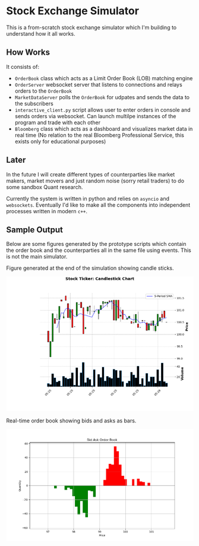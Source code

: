 # Stock Exchange Simulator

This is a from-scratch stock exchange simulator which I'm building to understand how it all works.

## How Works

It consists of:

- `OrderBook` class which acts as a Limit Order Book (LOB) matching engine
- `OrderServer` websocket server that listens to connections and relays orders to the `OrderBook`
- `MarketDataServer` polls the `OrderBook` for udpates and sends the data to the subscribers
- `interactive_client.py` script allows user to enter orders in console and sends orders via websocket. Can launch multilpe instances of the program and trade with each other
- `Bloomberg` class which acts as a dashboard and visualizes market data in real time (No relation to the real Bloomberg Professional Service, this exists only for educational purposes)

## Later

In the future I will create different types of counterparties like market makers, market movers and just random noise (sorry retail traders) to do some sandbox Quant research.

Currently the system is written in python and relies on `asyncio` and `websockets`. Eventually I'd like to make all the components into independent processes written in modern `c++`.

## Sample Output

Below are some figures generated by the prototype scripts which contain the order book and the counterparties all in the same file using events. This is not the main simulator.

Figure generated at the end of the simulation showing candle sticks.

![Figure showing the simulated trades as well as volume](./plots/60s_500_orders_0.1.png)

Real-time order book showing bids and asks as bars.

![Bid ask order book.](./plots/bid-ask-order-book.png)
